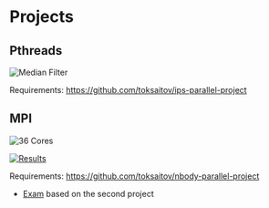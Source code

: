 Projects
========

## Pthreads

![Median Filter](https://i.imgur.com/9Tj6GOf.png)

Requirements: <https://github.com/toksaitov/ips-parallel-project>

## MPI

![36 Cores](https://i.imgur.com/y7ecwAG.png)

[![Results](https://i.imgur.com/AWRaQH4.png)](https://drive.google.com/open?id=1LLFR2NcRhT2R43SCoZ69322wU0EMG35S)

Requirements: <https://github.com/toksaitov/nbody-parallel-project>

* [Exam](https://drive.google.com/file/d/17QPGn3UBkZBGH-1rWWtpcsza-QKIyOLb) based on the second project

